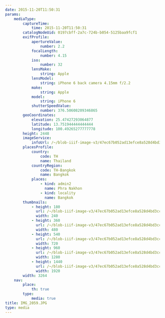 ```yaml
---
date: 2015-11-20T11:50:31
params:
    mediaType:
        captureTime:
            time: 2015-11-20T11:50:31
        catalogNodeUid: 0197cbff-2a7c-724b-b054-5125baa9fcf1
        exifProfile:
            apertureValue:
                number: 2.2
            focalLength:
                number: 4.15
            iso:
                number: 32
            lensMake:
                string: Apple
            lensModel:
                string: iPhone 6 back camera 4.15mm f/2.2
            make:
                string: Apple
            model:
                string: iPhone 6
            shutterSpeedValue:
                number: 376.50608209346865
        geoCoordinates:
            elevation: 25.47427293064877
            latitude: 13.751944444444444
            longitude: 100.49265277777778
        height: 2448
        imageService:
            infoUrl: /~/blob-iiif-image-v3/47ec67b052ad13efce8a528d4bd3ccf530e368f4dda81a8aaef1a67766376606/info.json
        placesProfile:
            country:
                code: TH
                name: Thailand
            countryRegion:
                code: TH-Bangkok
                name: Bangkok
            places:
                - kind: admin2
                  name: Phra Nakhon
                - kind: locality
                  name: Bangkok
        thumbnails:
            - height: 180
              url: /~/blob-iiif-image-v3/47ec67b052ad13efce8a528d4bd3ccf530e368f4dda81a8aaef1a67766376606/full/240%2C180/0/default.jpg
              width: 240
            - height: 360
              url: /~/blob-iiif-image-v3/47ec67b052ad13efce8a528d4bd3ccf530e368f4dda81a8aaef1a67766376606/full/480%2C360/0/default.jpg
              width: 480
            - height: 540
              url: /~/blob-iiif-image-v3/47ec67b052ad13efce8a528d4bd3ccf530e368f4dda81a8aaef1a67766376606/full/720%2C540/0/default.jpg
              width: 720
            - height: 960
              url: /~/blob-iiif-image-v3/47ec67b052ad13efce8a528d4bd3ccf530e368f4dda81a8aaef1a67766376606/full/1280%2C960/0/default.jpg
              width: 1280
            - height: 1440
              url: /~/blob-iiif-image-v3/47ec67b052ad13efce8a528d4bd3ccf530e368f4dda81a8aaef1a67766376606/full/1920%2C1440/0/default.jpg
              width: 1920
        width: 3264
    nav:
        place:
            th: true
        type:
            media: true
title: IMG_2059.JPG
type: media
---
```

